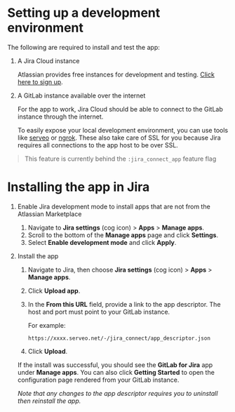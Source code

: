 # Setting up a development environment

The following are required to install and test the app:

1. A Jira Cloud instance

   Atlassian provides free instances for development and testing. [Click here to sign up](http://go.atlassian.com/cloud-dev).

1. A GitLab instance available over the internet

   For the app to work, Jira Cloud should be able to connect to the GitLab instance through the internet.

   To easily expose your local development environment, you can use tools like [serveo](https://serveo.net) or [ngrok](https://ngrok.com).
   These also take care of SSL for you because Jira requires all connections to the app host to be over SSL.

> This feature is currently behind the `:jira_connect_app` feature flag

# Installing the app in Jira

1. Enable Jira development mode to install apps that are not from the Atlassian Marketplace

   1. Navigate to **Jira settings** (cog icon) > **Apps** > **Manage apps**.
   1. Scroll to the bottom of the **Manage apps** page and click **Settings**.
   1. Select **Enable development mode** and click **Apply**.

1. Install the app

   1. Navigate to Jira, then choose **Jira settings** (cog icon) > **Apps** > **Manage apps**.
   1. Click **Upload app**.
   1. In the **From this URL** field, provide a link to the app descriptor. The host and port must point to your GitLab instance.

      For example:
      ```
      https://xxxx.serveo.net/-/jira_connect/app_descriptor.json
      ```
   1. Click **Upload**.

   If the install was successful, you should see the **GitLab for Jira** app under **Manage apps**.
   You can also click **Getting Started** to open the configuration page rendered from your GitLab instance.

   _Note that any changes to the app descriptor requires you to uninstall then reinstall the app._
